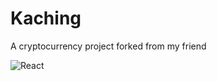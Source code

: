 # Kaching

A cryptocurrency project forked from my friend

![React](https://cdn.iconscout.com/icon/free/png-256/free-react-1-282599.png?f=webp&w=256)


